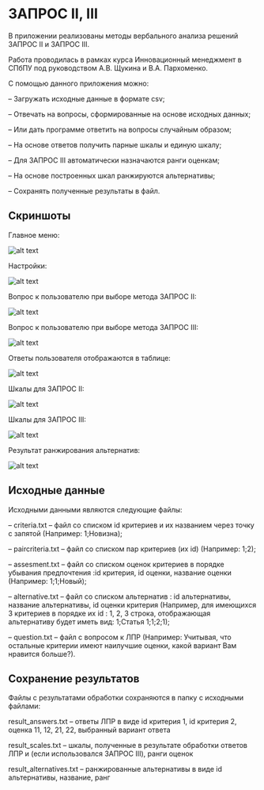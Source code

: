# ЗАПРОС II, III

В приложении реализованы методы вербального анализа решений ЗАПРОС II и ЗАПРОС III.

Работа проводилась в рамках курса Инновационный менеджмент в СПбПУ под руководством А.В. Щукина и В.А. Пархоменко.

С помощью данного приложения можно:

– Загружать исходные данные в формате csv;

– Отвечать на вопросы, сформированные на основе исходных данных;

– Или дать программе ответить на вопросы случайным образом;

– На основе ответов получить парные шкалы и единую шкалу;

– Для ЗАПРОС III автоматически назначаются ранги оценкам;

– На основе построенных шкал ранжируются альтернативы;

– Сохранять полученные результаты в файл.

## Скриншоты

Главное меню:

![alt text](src\zapros\screenshot\main_menu.png)

Настройки:

![alt text](src\zapros\screenshot\settings.png)

Вопрос к пользователю при выборе метода ЗАПРОС II:

![alt text](src\zapros\screenshot\question2.png)

Вопрос к пользователю при выборе метода ЗАПРОС III:

![alt text](src\zapros\screenshot\question2.png)

Ответы пользователя отображаются в таблице:

![alt text](src\zapros\screenshot\answers.png)

Шкалы для ЗАПРОС II:

![alt text](src\zapros\screenshot\scale2.png)

Шкалы для ЗАПРОС III:

![alt text](src\zapros\screenshot\scale3.png)

Результат ранжирования альтернатив:

![alt text](src\zapros\screenshot\alternative.png)


## Исходные данные

Исходными данными являются следующие файлы:

– criteria.txt – файл со списком id критериев и их названием через точку с
запятой (Например: 1;Новизна);

– paircriteria.txt – файл со списком пар критериев (их id) (Например: 1;2);

– assesment.txt – файл со списком оценок критериев в порядке убывания
предпочтения :id критерия, id оценки, название оценки (Например: 1;1;Новый);

– alternative.txt – файл со списком альтернатив : id альтернативы, название
альтернативы, id оценки критерия (Например, для имеющихся 3 критериев
в порядке их id : 1, 2, 3 строка, отображающая альтернативу будет иметь
вид: 1;Статья 1;1;2;1);

– question.txt – файл с вопросом к ЛПР (Например: Учитывая, что остальные
критерии имеют наилучшие оценки, какой вариант Вам нравится больше?).

## Сохранение результатов

Файлы с результатами обработки сохраняются в папку с исходными файлами:

result_answers.txt – ответы ЛПР в виде id критерия 1, id критерия 2, оценка 11, 12, 21, 22, выбранный вариант ответа

result_scales.txt – шкалы, полученные в результате обработки ответов ЛПР и (если использовался ЗАПРОС III), ранги оценок

result_alternatives.txt – ранжированные альтернативы в виде id альтернативы, название, ранг

